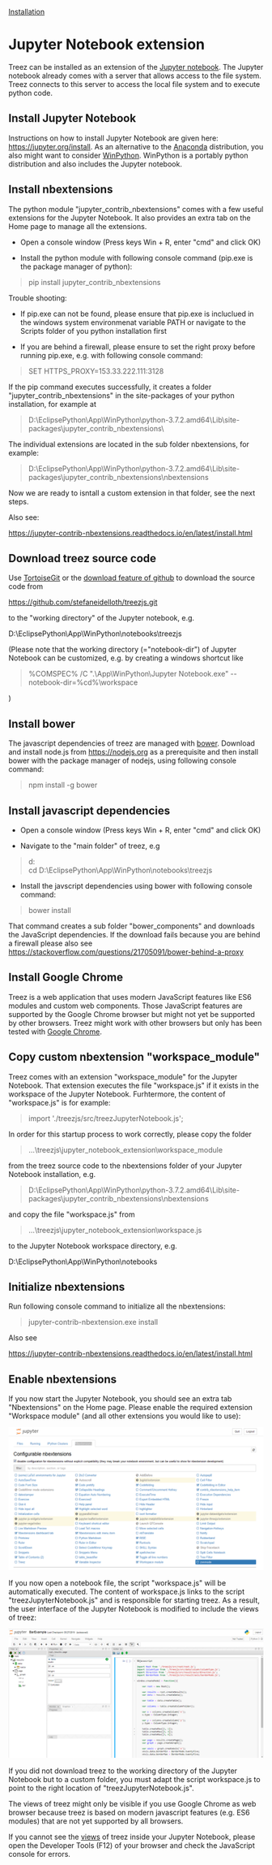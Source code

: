 [Installation](./installation.md)

# Jupyter Notebook extension

Treez can be installed as an extension of the [Jupyter notebook](https://www.dataquest.io/blog/jupyter-notebook-tutorial/). The Jupyter notebook already comes with a server that allows access to the file system. Treez connects to this server to
access the local file system and to execute python code.

## Install Jupyter Notebook

Instructions on how to install Jupyter Notebook are given here: https://jupyter.org/install.
As an alternative to the [Anaconda](https://www.anaconda.com/distribution/) distribution, you also might want to consider [WinPython](https://winpython.github.io/). WinPython is a portably python distribution and also includes the Jupyter notebook.

## Install nbextensions

The python module "jupyter_contrib_nbextensions" comes with a few useful extensions for the Jupyter Notebook. It also provides an extra tab on the Home page to manage all the extensions. 

* Open a console window (Press keys Win + R, enter "cmd" and click OK) 

* Install the python module with following console command (pip.exe is the package manager of python):

>pip install jupyter_contrib_nbextensions

Trouble shooting:

* If pip.exe can not be found, please ensure that pip.exe is incluclued in the windows system environmenat variable PATH or navigate to the Scripts folder of you python installation first

* If you are behind a firewall, please ensure to set the right proxy before running pip.exe, e.g. with following console command:

>SET HTTPS_PROXY=153.33.222.111:3128

If the pip command executes successfully, it creates a folder "jupyter_contrib_nbextensions" in the site-packages of your python installation, for example at

>D:\EclipsePython\App\WinPython\python-3.7.2.amd64\Lib\site-packages\jupyter_contrib_nbextensions\

The individual extensions are located in the sub folder nbextensions, for example:

>D:\EclipsePython\App\WinPython\python-3.7.2.amd64\Lib\site-packages\jupyter_contrib_nbextensions\nbextensions

Now we are ready to isntall a custom extension in that folder, see the next steps. 

Also see:

https://jupyter-contrib-nbextensions.readthedocs.io/en/latest/install.html

## Download treez source code

Use [TortoiseGit](https://tortoisegit.org/) or the [download feature of github](https://github.com/stefaneidelloth/treezjs/archive/master.zip) to download the source code from

https://github.com/stefaneidelloth/treezjs.git

to the "working directory" of the Jupyter notebook, e.g. 

D:\EclipsePython\App\WinPython\notebooks\treezjs

(Please note that the working directory (="notebook-dir") of Jupyter Notebook can be customized, e.g. by creating a windows shortcut like

>%COMSPEC% /C ".\App\WinPython\Jupyter Notebook.exe"  --notebook-dir=%cd%\workspace

)

## Install bower
The javascript dependencies of treez are managed with [bower](https://bower.io/). Download and install node.js
from https://nodejs.org as a prerequisite and then install bower with the package manager
of nodejs, using following console command:

>npm install -g bower

## Install javascript dependencies

* Open a console window (Press keys Win + R, enter "cmd" and click OK) 

* Navigate to the "main folder" of treez, e.g

>d:<br>
>cd D:\EclipsePython\App\WinPython\notebooks\treezjs

* Install the javscript dependencies using bower with following console command:

>bower install

That command creates a sub folder "bower_components" and downloads the JavaScript dependencies.
If the download fails because you are behind a firewall please also see 
https://stackoverflow.com/questions/21705091/bower-behind-a-proxy

## Install Google Chrome 

Treez is a web application that uses modern JavaScript features like ES6 modules and custom web components. 
Those JavaScript features are supported by the Google Chrome browser but might not yet be supported
by other browsers. Treez might work with other browsers but only has been tested with [Google Chrome](https://www.google.com/chrome/).

## Copy custom nbextension "workspace_module"

Treez comes with an extension "workspace_module" for the Jupyter Notebook. That extension
executes the file "workspace.js" if it exists in the workspace of the Jupyter Notebook. 
Furhtermore, the content of "workspace.js" is for example: 

>import './treezjs/src/treezJupyterNotebook.js';

In order for this startup process to work correctly, please copy the folder 

>...\treezjs\jupyter_notebook_extension\workspace_module

from the treez source code to the nbextensions folder of your Jupyter Notebook installation, e.g.

>D:\EclipsePython\App\WinPython\python-3.7.2.amd64\Lib\site-packages\jupyter_contrib_nbextensions\nbextensions

and copy the file "workspace.js" from 

>...\treezjs\jupyter_notebook_extension\workspace.js

to the Jupyter Notebook workspace directory, e.g. 

D:\EclipsePython\App\WinPython\notebooks


## Initialize nbextensions

Run following console command to initialize all the nbextensions:

>jupyter-contrib-nbextension.exe install 

Also see

https://jupyter-contrib-nbextensions.readthedocs.io/en/latest/install.html

## Enable nbextensions

If you now start the Jupyter Notebook, you should see an extra tab "Nbextensions" on the Home page.
Please enable the required extension "Workspace module" (and all other extensions you would like to use):

![Nbextensions](https://raw.githubusercontent.com/stefaneidelloth/treezjs/master/doc/images/jupyter_nbextensions_tab.png)

If you now open a notebook file, the script "workspace.js" will be automatically executed. The content of workspace.js links to the script "treezJupyterNotebook.js" and is responsible for starting treez. As a result, the user interface of the Jupyter Notebook is modified to include the views of treez:

![Nbextensions](https://raw.githubusercontent.com/stefaneidelloth/treezjs/master/doc/images/jupyter_treez_views.png)

If you did not download treez to the working directory of the Jupyter Notebook but to a custom folder, you must adapt the script workspace.js to point to the right location of "treezJupyterNotebook.js". 

The views of treez might only be visible if you use Google Chrome as web browser because treez is based on 
modern javascript features (e.g. ES6 modules) that are not yet supported by all browsers.

If you cannot see the [views](doc/views.md) of treez inside your Jupyter Notebook, please open the 
Developer Tools (F12) of your browser and check the JavaScript console for errors. 

